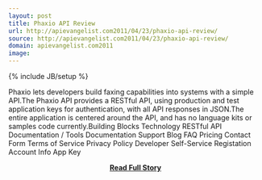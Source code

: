 ```yaml
---
layout: post
title: Phaxio API Review
url: http://apievangelist.com2011/04/23/phaxio-api-review/
source: http://apievangelist.com2011/04/23/phaxio-api-review/
domain: apievangelist.com2011
image: 
---
```

{% include JB/setup %}<p>Phaxio lets developers build faxing capabilities into systems with a simple API.The Phaxio API provides a RESTful API, using production and test application keys for authentication, with all API responses in JSON.The entire application is centered around the API, and has no language kits or samples code currently.Building Blocks Technology RESTful API Documentation / Tools Documentation Support Blog FAQ Pricing Contact Form Terms of Service Privacy Policy Developer Self-Service Registation Account Info App Key</p>
<center><p><a href="http://apievangelist.com2011/04/23/phaxio-api-review/" style='padding:25px; font-sze:18px; font-weight: bold;'>Read Full Story</a></p></center>
